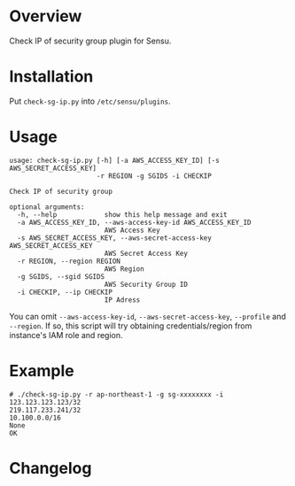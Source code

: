 # Overview

Check IP of security group plugin for Sensu.

# Installation

Put `check-sg-ip.py` into `/etc/sensu/plugins`.

# Usage

```
usage: check-sg-ip.py [-h] [-a AWS_ACCESS_KEY_ID] [-s AWS_SECRET_ACCESS_KEY]
                      -r REGION -g SGIDS -i CHECKIP

Check IP of security group

optional arguments:
  -h, --help            show this help message and exit
  -a AWS_ACCESS_KEY_ID, --aws-access-key-id AWS_ACCESS_KEY_ID
                        AWS Access Key
  -s AWS_SECRET_ACCESS_KEY, --aws-secret-access-key AWS_SECRET_ACCESS_KEY
                        AWS Secret Access Key
  -r REGION, --region REGION
                        AWS Region
  -g SGIDS, --sgid SGIDS
                        AWS Security Group ID
  -i CHECKIP, --ip CHECKIP
                        IP Adress
```

You can omit `--aws-access-key-id`, `--aws-secret-access-key`, `--profile` and `--region`. If so, this script will try obtaining credentials/region from instance's IAM role and region.

# Example

```
# ./check-sg-ip.py -r ap-northeast-1 -g sg-xxxxxxxx -i 123.123.123.123/32
219.117.233.241/32
10.100.0.0/16
None
OK
```

# Changelog

